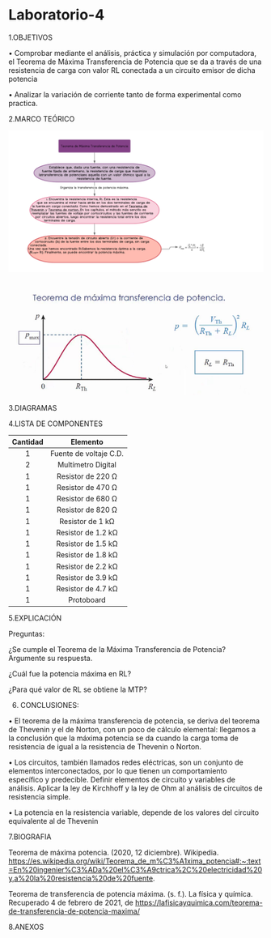 # Laboratorio-4


1.OBJETIVOS 

•	Comprobar mediante el análisis,  práctica y simulación por computadora, el Teorema de Máxima Transferencia de Potencia  que se da a través de una resistencia de carga con valor RL conectada a un circuito emisor de dicha potencia

•	Analizar la variación de corriente tanto de forma experimental como practica.


2.MARCO TEÓRICO

![.](https://github.com/Estefania-O/Laboratorio-4/blob/main/img/Teorema_maxima_potencia_transferida.png)

![.](https://github.com/Estefania-O/Laboratorio-4/blob/main/img/Maxima_transferencia_potencia.png)

3.DIAGRAMAS

4.LISTA DE COMPONENTES

|**Cantidad**|**Elemento**|
|:-----:|:-----:|
|1|Fuente de voltaje C.D.|
|2|Multímetro Digital|
|1|Resistor de 220 Ω|
|1|Resistor de 470 Ω|
|1|Resistor de 680 Ω|
|1|Resistor de 820 Ω|
|1|Resistor de 1 kΩ|
|1|Resistor de 1.2 kΩ|
|1|Resistor de 1.5 kΩ|
|1|Resistor de 1.8 kΩ|
|1|Resistor de 2.2 kΩ|
|1|Resistor de 3.9 kΩ|
|1|Resistor de 4.7 kΩ|
|1|Protoboard|

5.EXPLICACIÓN

Preguntas:

¿Se cumple el Teorema de la Máxima Transferencia de Potencia? Argumente su respuesta.


¿Cuál fue la potencia máxima en RL?


¿Para qué valor de RL se obtiene la MTP?


6.  CONCLUSIONES:

•	El teorema de la máxima transferencia de potencia, se deriva del teorema de Thevenin y el de Norton, con un poco de cálculo elemental: llegamos a la conclusión que la máxima potencia se da cuando la carga toma de resistencia de igual a la resistencia de Thevenin o Norton.

•	Los circuitos, también llamados redes eléctricas, son un conjunto de elementos interconectados, por lo que tienen un comportamiento específico y predecible. Definir elementos de circuito y variables de análisis. Aplicar la ley de Kirchhoff y la ley de Ohm al análisis de circuitos de resistencia simple.


•	La potencia en la resistencia variable, depende de los valores del circuito equivalente al de Thevenin 


7.BIOGRAFIA

Teorema de máxima potencia. (2020, 12 diciembre). Wikipedia. https://es.wikipedia.org/wiki/Teorema_de_m%C3%A1xima_potencia#:~:text=En%20ingenier%C3%ADa%20el%C3%A9ctrica%2C%20electricidad%20y,a%20la%20resistencia%20de%20fuente.

Teorema de transferencia de potencia máxima. (s. f.). La física y química. Recuperado 4 de febrero de 2021, de https://lafisicayquimica.com/teorema-de-transferencia-de-potencia-maxima/

8.ANEXOS
